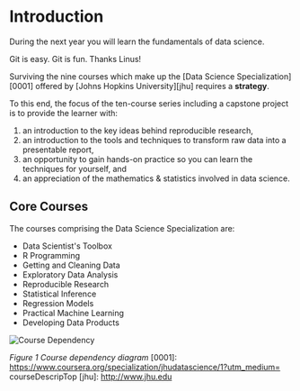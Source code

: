 # Introduction

During the next year you will learn the fundamentals of data science.

Git is easy. Git is fun. Thanks Linus!

Surviving the nine courses which make up the [Data Science
Specialization][0001] offered by [Johns Hopkins University][jhu] requires a **strategy**.

To this end, the focus of the ten-course series including a capstone project is to provide the learner with:

1. an introduction to the key ideas behind reproducible research,
2. an introduction to the tools and techniques to transform raw
data into a presentable report,
4. an opportunity to gain hands-on practice so you can learn the
techniques for yourself, and
3. an appreciation of the mathematics & statistics involved in
data science.

## Core Courses
The courses comprising the Data Science Specialization are:

* Data Scientist's Toolbox
* R Programming
* Getting and Cleaning Data
* Exploratory Data Analysis
* Reproducible Research
* Statistical Inference
* Regression Models
* Practical Machine Learning
* Developing Data Products

![Course Dependency](dst_courses.png)

*Figure 1 Course dependency diagram* [0001]: https://www.coursera.org/specialization/jhudatascience/1?utm_medium=
courseDescripTop [jhu]: http://www.jhu.edu